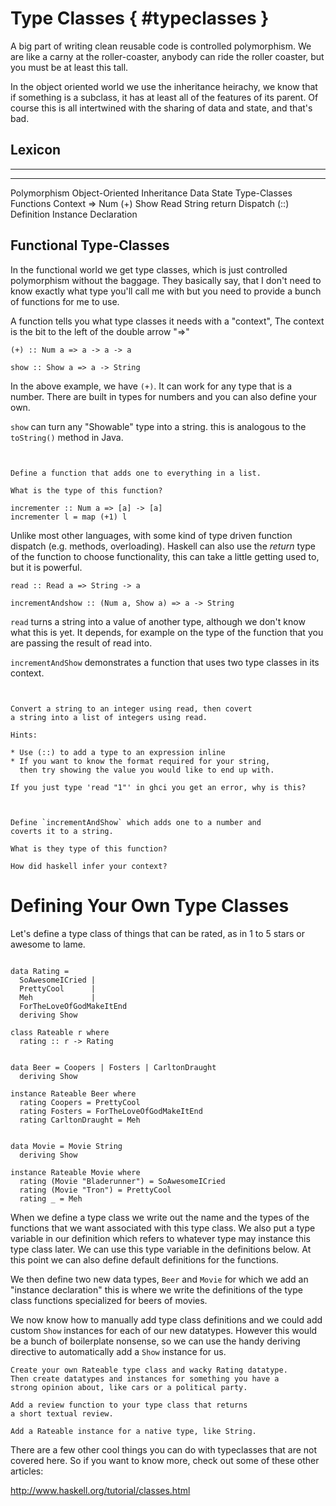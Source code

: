 # Type Classes { #typeclasses }

A big part of writing clean reusable code is controlled
polymorphism. We are like a carny at the roller-coaster, anybody can
ride the roller coaster, but you must be at least this tall.

In the object oriented world we use the inheritance heirachy, we know
that if something is a subclass, it has at least all of the features
of its parent. Of course this is all intertwined with the sharing
of data and state, and that's bad.

## Lexicon

-----------       -------------     ------------
-----------       -------------     ------------
Polymorphism      Object-Oriented   Inheritance
Data              State             Type-Classes
Functions         Context           =>
Num               (+)               Show
Read              String            return
Dispatch          (::)              Definition
Instance          Declaration

## Functional Type-Classes

In the functional world we get type classes, which is just
controlled polymorphism without the baggage. They basically
say, that I don't need to know exactly what type you'll call me with
but you need to provide a bunch of functions for me to use.

A function tells you what type classes it needs with a "context",
The context is the bit to the left of the double arrow "=>"

~~~{data-language=haskell .nocheck}
(+) :: Num a => a -> a -> a

show :: Show a => a -> String
~~~

In the above example, we have `(+)`. It can work
for any type that is a number. There are built
in types for numbers and you can also define your
own.

`show` can turn any "Showable" type into a string.
this is analogous to the `toString()` method in Java.

```instruction


Define a function that adds one to everything in a list.

What is the type of this function?
```

~~~{data-language=haskell .answer data-filter=./resources/scripts/check.sh}
incrementer :: Num a => [a] -> [a]
incrementer l = map (+1) l
~~~

Unlike most other languages, with some kind of type driven
function dispatch (e.g. methods, overloading). Haskell can also
use the _return_ type of the function to choose functionality,
this can take a little getting used to, but it is powerful.

~~~{data-language=haskell .nocheck}
read :: Read a => String -> a

incrementAndshow :: (Num a, Show a) => a -> String
~~~

`read` turns a string into a value of another type,
although we don't know what this is yet. It depends,
for example on the type of the function that you are
passing the result of read into.

`incrementAndShow` demonstrates a function that uses two
type classes in its context.

```instruction


Convert a string to an integer using read, then covert
a string into a list of integers using read.

Hints:

* Use (::) to add a type to an expression inline
* If you want to know the format required for your string,
  then try showing the value you would like to end up with.

If you just type 'read "1"' in ghci you get an error, why is this?
```

```instruction


Define `incrementAndShow` which adds one to a number and
coverts it to a string.

What is they type of this function?

How did haskell infer your context?
```

# Defining Your Own Type Classes

Let's define a type class of things that can be
rated, as in 1 to 5 stars or awesome to lame.

~~~{data-language=haskell data-filter=./resources/scripts/check.sh}

data Rating = 
  SoAwesomeICried |
  PrettyCool      |
  Meh             |
  ForTheLoveOfGodMakeItEnd
  deriving Show

class Rateable r where
  rating :: r -> Rating


data Beer = Coopers | Fosters | CarltonDraught
  deriving Show

instance Rateable Beer where
  rating Coopers = PrettyCool
  rating Fosters = ForTheLoveOfGodMakeItEnd
  rating CarltonDraught = Meh


data Movie = Movie String
  deriving Show

instance Rateable Movie where
  rating (Movie "Bladerunner") = SoAwesomeICried
  rating (Movie "Tron") = PrettyCool
  rating _ = Meh

~~~

When we define a type class we write out the name and the types of the
functions that we want associated with this type class. We also put a
type variable in our definition which refers to whatever type may
instance this type class later. We can use this type variable in the
definitions below. At this point we can also define default
definitions for the functions.

We then define two new data types, `Beer` and `Movie`
for which we add an "instance declaration" this is where
we write the definitions of the type class functions specialized
for beers of movies.

We now know how to manually add type class definitions and
we could add custom `Show` instances for each of our
new datatypes. However this would be a bunch of boilerplate
nonsense, so we can use the handy deriving directive to
automatically add a `Show` instance for us.

```instruction
Create your own Rateable type class and wacky Rating datatype.
Then create datatypes and instances for something you have a
strong opinion about, like cars or a political party.
```

```instruction
Add a review function to your type class that returns
a short textual review.
```

```instruction
Add a Rateable instance for a native type, like String.
```


There are a few other cool things you can do with typeclasses
that are not covered here. So if you want to know more, check
out some of these other articles:

<http://www.haskell.org/tutorial/classes.html>
